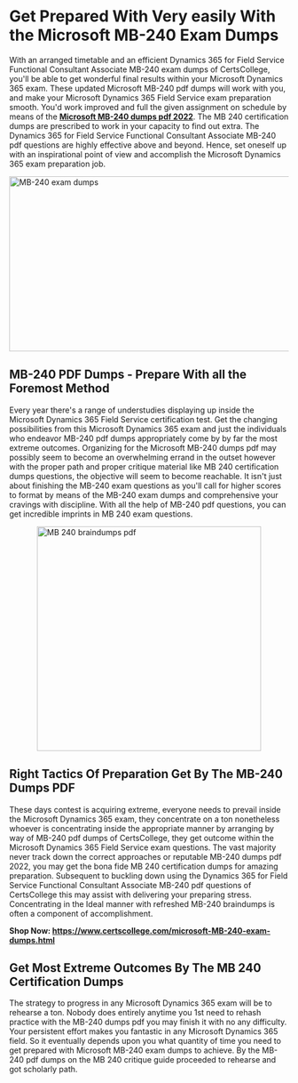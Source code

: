 <h1><strong>Get Prepared With Very easily With the Microsoft MB-240 Exam Dumps&nbsp;</strong></h1>
<p><span style="font-weight: 400;">With an arranged timetable and an efficient Dynamics 365 for Field Service Functional Consultant Associate MB-240 exam dumps of CertsCollege, you'll be able to get wonderful final results within your Microsoft Dynamics 365 exam. These updated Microsoft MB-240 pdf dumps will work with you, and make your Microsoft Dynamics 365 Field Service exam preparation smooth. You'd work improved and full the given assignment on schedule by means of the <strong><a href="https://www.certscollege.com/microsoft-MB-240-exam-dumps.html">Microsoft MB-240 dumps pdf 2022</a></strong>. The MB 240 certification dumps are prescribed to work in your capacity to find out extra. The Dynamics 365 for Field Service Functional Consultant Associate MB-240 pdf questions are highly effective above and beyond. Hence, set oneself up with an inspirational point of view and accomplish the Microsoft Dynamics 365 exam preparation job.&nbsp;</span></p>
<p><span style="font-weight: 400;"><img style="display: block; margin-left: auto; margin-right: auto;" src="https://i.ibb.co/CPDK3ps/Yellow-and-Blue-Initiative-Blog-Banner.png" alt="MB-240 exam dumps" width="559" height="315" /></span></p>
<h2><strong>MB-240 PDF Dumps - Prepare With all the Foremost Method</strong></h2>
<p><span style="font-weight: 400;">Every year there's a range of understudies displaying up inside the Microsoft Dynamics 365 Field Service certification test. Get the changing possibilities from this Microsoft Dynamics 365 exam and just the individuals who endeavor MB-240 pdf dumps appropriately come by by far the most extreme outcomes. Organizing for the Microsoft MB-240 dumps pdf may possibly seem to become an overwhelming errand in the outset however with the proper path and proper critique material like MB 240 certification dumps questions, the objective will seem to become reachable. It isn't just about finishing the MB-240 exam questions as you'll call for higher scores to format by means of the MB-240 exam dumps and comprehensive your cravings with discipline. With all the help of MB-240 pdf questions, you can get incredible imprints in MB 240 exam questions.</span></p>
<p><span style="font-weight: 400;"><a href="https://tinyurl.com/yco9tmt3"><img style="display: block; margin-left: auto; margin-right: auto;" src="https://i.ibb.co/9tMrhdY/Teacher-Appreciation-Invitation.png" alt="MB 240 braindumps pdf " width="404" height="404" /></a></span></p>
<h2><strong>Right Tactics Of Preparation Get By The MB-240 Dumps PDF</strong></h2>
<p><span style="font-weight: 400;">These days contest is acquiring extreme, everyone needs to prevail inside the Microsoft Dynamics 365 exam, they concentrate on a ton nonetheless whoever is concentrating inside the appropriate manner by arranging by way of MB-240 pdf dumps of CertsCollege, they get outcome within the Microsoft Dynamics 365 Field Service exam questions. The vast majority never track down the correct approaches or reputable MB-240 dumps pdf 2022, you may get the bona fide MB 240 certification dumps for amazing preparation. Subsequent to buckling down using the Dynamics 365 for Field Service Functional Consultant Associate MB-240 pdf questions of CertsCollege this may assist with delivering your preparing stress. Concentrating in the Ideal manner with refreshed MB-240 braindumps is often a component of accomplishment.</span></p>
<p><span style="font-weight: 400;"><strong>Shop Now: <a href="https://www.certscollege.com/microsoft-MB-240-exam-dumps.html">https://www.certscollege.com/microsoft-MB-240-exam-dumps.html</a></strong></span></p>
<h2><strong>Get Most Extreme Outcomes By The MB 240 Certification Dumps</strong></h2>
<p><span style="font-weight: 400;">The strategy to progress in any Microsoft Dynamics 365 exam will be to rehearse a ton. Nobody does entirely anytime you 1st need to rehash practice with the MB-240 dumps pdf you may finish it with no any difficulty. Your persistent effort makes you fantastic in any Microsoft Dynamics 365 field. So it eventually depends upon you what quantity of time you need to get prepared with Microsoft MB-240 exam dumps to achieve. By the MB-240 pdf dumps on the MB 240 critique guide proceeded to rehearse and got scholarly path.</span></p>
